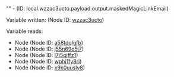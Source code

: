 "" - (ID: local.wzzac3ucto.payload.output.maskedMagicLinkEmail)

Variable written:
 (Node ID: [wzzac3ucto](../nodes/wzzac3ucto.md))

Variable reads:
* Node (Node ID: [a58tdqlgfb](../nodes/a58tdqlgfb.md))
* Node (Node ID: [j55n69o5i7](../nodes/j55n69o5i7.md))
* Node (Node ID: [l7i5qjffz1](../nodes/l7i5qjffz1.md))
* Node (Node ID: [wphj1fy8ri](../nodes/wphj1fy8ri.md))
* Node (Node ID: [x9k0uusly8](../nodes/x9k0uusly8.md))
